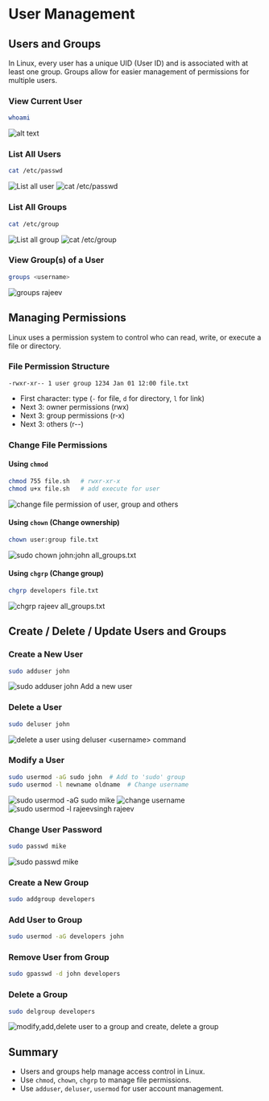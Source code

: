 # User Management

## Users and Groups

In Linux, every user has a unique UID (User ID) and is associated with at least one group. Groups allow for easier management of permissions for multiple users.

### View Current User

```bash
whoami
```

![alt text](./img/whoami.png)

### List All Users

```bash
cat /etc/passwd
```

![List all user ](./img/list-all-user.png)
![cat /etc/passwd](./img/passwd-file.png)

### List All Groups

```bash
cat /etc/group
```

![List all group](./img/list-all-group.png)
![cat /etc/group](./img/list-all-groups-in-etc-directory.png)

### View Group(s) of a User

```bash
groups <username>
```

![groups rajeev](./img/view-groups-of-a-user.png)

## Managing Permissions

Linux uses a permission system to control who can read, write, or execute a file or directory.

### File Permission Structure

```
-rwxr-xr-- 1 user group 1234 Jan 01 12:00 file.txt
```

- First character: type (`-` for file, `d` for directory, `l` for link)
- Next 3: owner permissions (rwx)
- Next 3: group permissions (r-x)
- Next 3: others (r--)

### Change File Permissions

#### Using `chmod`

```bash
chmod 755 file.sh   # rwxr-xr-x
chmod u+x file.sh   # add execute for user
```

![change file permission of user, group and others](./img/permission.png)

#### Using `chown` (Change ownership)

```bash
chown user:group file.txt
```

![sudo chown john:john all_groups.txt](./img/change-ownership.png)

#### Using `chgrp` (Change group)

```bash
chgrp developers file.txt
```

![chgrp rajeev all_groups.txt](./img/chgrp-rajeev-filename.png)

## Create / Delete / Update Users and Groups

### Create a New User

```bash
sudo adduser john
```

![sudo adduser john  Add a new user ](./img/adduser-john.png)

### Delete a User

```bash
sudo deluser john
```

![delete a user using `deluser <username>` command](./img/deluser-john.png)

### Modify a User

```bash
sudo usermod -aG sudo john  # Add to 'sudo' group
sudo usermod -l newname oldname  # Change username
```

![sudo usermod -aG sudo mike](./img/add-mike-to-sudo-group.png)
![change username](./img/change-username-using-usermod-hyphen-l-newusername-oldusername.png)
![sudo usermod -l rajeevsingh rajeev](./img/change-username-using-usermod-hyphen-l-newusername-oldusername-1.png)

### Change User Password

```bash
sudo passwd mike
```

![sudo passwd mike](./img/change-the-passwd-of-user-mike.png)

### Create a New Group

```bash
sudo addgroup developers
```

### Add User to Group

```bash
sudo usermod -aG developers john
```

### Remove User from Group

```bash
sudo gpasswd -d john developers
```

### Delete a Group

```bash
sudo delgroup developers
```

![modify,add,delete user to a group and create, delete a group](./img/modify-group-add-delete-user-to-group.png)

## Summary

- Users and groups help manage access control in Linux.
- Use `chmod`, `chown`, `chgrp` to manage file permissions.
- Use `adduser`, `deluser`, `usermod` for user account management.
